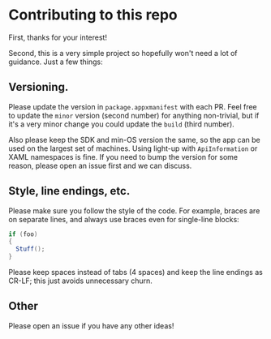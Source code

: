 # Contributing to this repo

First, thanks for your interest!

Second, this is a very simple project so hopefully won't need a lot of guidance. Just a few things:

## Versioning.

Please update the version in `package.appxmanifest` with each PR. Feel free to update the `minor` version (second number) for 
anything non-trivial, but if it's a very minor change you could update the `build` (third number). 

Also please keep the SDK and min-OS version the same, so the app can be used on the largest set of machines. Using
light-up with `ApiInformation` or XAML namespaces is fine. If you need to bump the version for some reason, please open an
issue first and we can discuss.

## Style, line endings, etc.

Please make sure you follow the style of the code. For example, braces are on separate lines, and always use braces even for
single-line blocks:

```c#
if (foo)
{
  Stuff();
}
```

Please keep spaces instead of tabs (4 spaces) and keep the line endings as CR-LF; this just avoids unnecessary churn.

## Other

Please open an issue if you have any other ideas!
